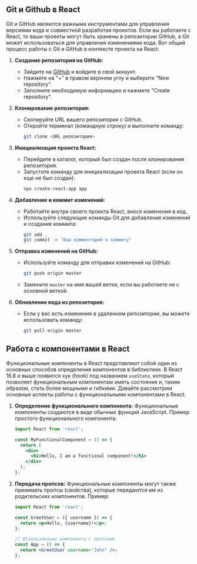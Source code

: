## Git и Github в React

Git и GitHub являются важными инструментами для управления версиями кода и совместной разработки проектов. Если вы работаете с React, то ваши проекты могут быть хранены в репозитории GitHub, а Git может использоваться для управления изменениями кода. Вот общий процесс работы с Git и GitHub в контексте проекта на React:


1. **Создание репозитория на GitHub:**
   - Зайдите на [GitHub](https://github.com/) и войдите в свой аккаунт.
   - Нажмите на "+" в правом верхнем углу и выберите "New repository".
   - Заполните необходимую информацию и нажмите "Create repository".

2. **Клонирование репозитория:**
   - Скопируйте URL вашего репозитория с GitHub.
   - Откройте терминал (командную строку) и выполните команду:
     ```bash
     git clone <URL репозитория>
     ```

3. **Инициализация проекта React:**
   - Перейдите в каталог, который был создан после клонирования репозитория.
   - Запустите команду для инициализации проекта React (если он еще не был создан):
     ```bash
     npx create-react-app app
     ```

4. **Добавление и коммит изменений:**
   - Работайте внутри своего проекта React, внося изменения в код.
   - Используйте следующие команды Git для добавления изменений и создания коммита:
     ```bash
     git add .
     git commit -m "Ваш комментарий к коммиту"
     ```

5. **Отправка изменений на GitHub:**
   - Используйте команду для отправки изменений на GitHub:
     ```bash
     git push origin master
     ```
   - Замените `master` на имя вашей ветки, если вы работаете не с основной веткой.

6. **Обновление кода из репозитория:**
   - Если у вас есть изменения в удаленном репозитории, вы можете использовать команду:
     ```bash
     git pull origin master
     ```

## Работа с компонентами в React

Функциональные компоненты в React представляют собой один из основных способов определения компонентов в библиотеке. В React 16.8 и выше появился хук (hook) под названием `useState`, который позволяет функциональным компонентам иметь состояние и, таким образом, стать более мощными и гибкими. Давайте рассмотрим основные аспекты работы с функциональными компонентами в React.

1. **Определение функционального компонента:**
   Функциональные компоненты создаются в виде обычных функций JavaScript. Пример простого функционального компонента:

   ```jsx
   import React from 'react';

   const MyFunctionalComponent = () => {
     return (
       <div>
         <h1>Hello, I am a functional component!</h1>
       </div>
     );
   };
   ```

2. **Передача пропсов:**
   Функциональные компоненты могут также принимать пропсы (свойства), которые передаются им из родительских компонентов. Пример:

   ```jsx
   import React from 'react';

   const GreetUser = ({ username }) => {
     return <p>Hello, {username}!</p>;
   };

   // Использование компонента с пропсами
   const App = () => {
     return <GreetUser username="John" />;
   };
   ```